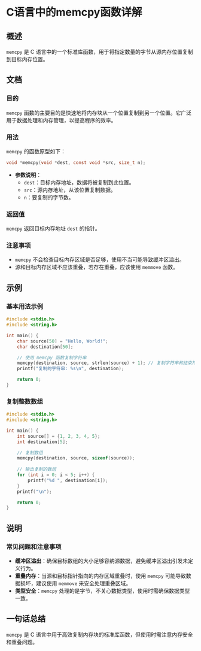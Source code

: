 <!--
Meta Description: # C语言中的memcpy函数详解 ## 概述 `memcpy` 是 C 语言中的一个标准库函数，用于将指定数量的字节从源内存位置复制到目标内存位置。 ## 文档 ### 目的 `memcpy` 函数的主要目的是快速地将内存块从一个位置复制到另一个位置。它广泛用于数据处理和内存管理，以提高程序的效率...
Meta Keywords: memcpy, source, destination, int, include
-->

# C语言中的memcpy函数详解

## 概述
`memcpy` 是 C 语言中的一个标准库函数，用于将指定数量的字节从源内存位置复制到目标内存位置。

## 文档
### 目的
`memcpy` 函数的主要目的是快速地将内存块从一个位置复制到另一个位置。它广泛用于数据处理和内存管理，以提高程序的效率。

### 用法
`memcpy` 的函数原型如下：
```c
void *memcpy(void *dest, const void *src, size_t n);
```

- **参数说明**：
  - `dest`：目标内存地址，数据将被复制到此位置。
  - `src`：源内存地址，从该位置复制数据。
  - `n`：要复制的字节数。

### 返回值
`memcpy` 返回目标内存地址 `dest` 的指针。

### 注意事项
- `memcpy` 不会检查目标内存区域是否足够，使用不当可能导致缓冲区溢出。
- 源和目标内存区域不应该重叠，若存在重叠，应该使用 `memmove` 函数。

## 示例
### 基本用法示例
```c
#include <stdio.h>
#include <string.h>

int main() {
    char source[50] = "Hello, World!";
    char destination[50];

    // 使用 memcpy 函数复制字符串
    memcpy(destination, source, strlen(source) + 1); // 复制字符串和结束符
    printf("复制的字符串: %s\n", destination);

    return 0;
}
```

### 复制整数数组
```c
#include <stdio.h>
#include <string.h>

int main() {
    int source[] = {1, 2, 3, 4, 5};
    int destination[5];

    // 复制数组
    memcpy(destination, source, sizeof(source));
    
    // 输出复制的数组
    for (int i = 0; i < 5; i++) {
        printf("%d ", destination[i]);
    }
    printf("\n");

    return 0;
}
```

## 说明
### 常见问题和注意事项
- **缓冲区溢出**：确保目标数组的大小足够容纳源数据，避免缓冲区溢出引发未定义行为。
- **重叠内存**：当源和目标指针指向的内存区域重叠时，使用 `memcpy` 可能导致数据损坏，建议使用 `memmove` 来安全处理重叠区域。
- **类型安全**：`memcpy` 处理的是字节，不关心数据类型，使用时需确保数据类型一致。

## 一句话总结
`memcpy` 是 C 语言中用于高效复制内存块的标准库函数，但使用时需注意内存安全和重叠问题。